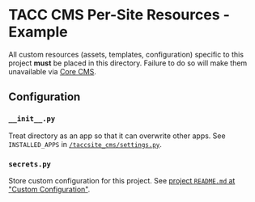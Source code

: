 # TACC CMS Per-Site Resources - Example

All custom resources (assets, templates, configuration) specific to this project __must__ be placed in this directory. Failure to do so will make them unavailable via [Core CMS][core-cms-repo].

[core-cms-repo]: https://gitlab.tacc.utexas.edu/wma-cms/cms-site-template

## Configuration

### `__init__.py`

Treat directory as an app so that it can overwrite other apps. See `INSTALLED_APPS` in [`/taccsite_cms/settings.py`](/taccsite_cms/settings.py).

### `secrets.py`

Store custom configuration for this project. See [project `README.md` at "Custom Configuration"](/README.md#Custom%20Configuration).
